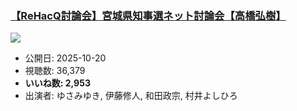 ### [【ReHacQ討論会】宮城県知事選ネット討論会【高橋弘樹】](https://www.youtube.com/watch?v=5BMCnWcvKjk)
[![](https://img.youtube.com/vi/5BMCnWcvKjk/sddefault.jpg)](https://www.youtube.com/watch?v=5BMCnWcvKjk)
-   公開日: 2025-10-20
-   視聴数: 36,379
-   **いいね数: 2,953**
-   出演者: ゆさみゆき, 伊藤修人, 和田政宗, 村井よしひろ
